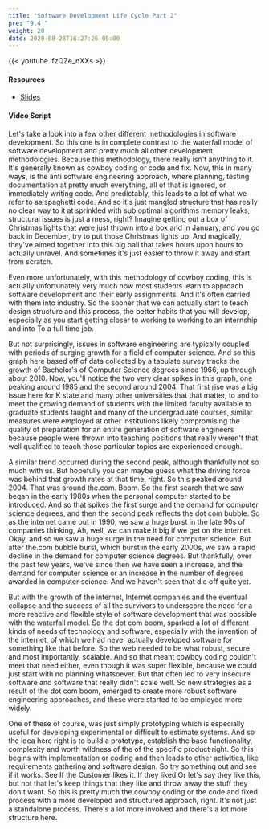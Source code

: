 ```yaml
---
title: "Software Development Life Cycle Part 2"
pre: "9.4 "
weight: 20
date: 2020-08-28T16:27:26-05:00
---
```


{{< youtube lfzQZe_nXXs >}}

#### Resources
* [Slides](slides/9-SoftwareEngineering.pdf)

#### Video Script

Let's take a look into a few other different methodologies in software development. So this one is in complete contrast to the waterfall model of software development and pretty much all other development methodologies. Because this methodology, there really isn't anything to it. It's generally known as cowboy coding or code and fix. Now, this in many ways, is the anti software engineering approach, where planning, testing documentation at pretty much everything, all of that is ignored, or immediately writing code. And predictably, this leads to a lot of what we refer to as spaghetti code. And so it's just mangled structure that has really no clear way to it at sprinkled with sub optimal algorithms memory leaks, structural issues is just a mess, right? Imagine getting out a box of Christmas lights that were just thrown into a box and in January, and you go back in December, try to put those Christmas lights up. And magically, they've aimed together into this big ball that takes hours upon hours to actually unravel. And sometimes it's just easier to throw it away and start from scratch. 

Even more unfortunately, with this methodology of cowboy coding, this is actually unfortunately very much how most students learn to approach software development and their early assignments. And it's often carried with them into industry. So the sooner that we can actually start to teach design structure and this process, the better habits that you will develop, especially as you start getting closer to working to working to an internship and into To a full time job. 

But not surprisingly, issues in software engineering are typically coupled with periods of surging growth for a field of computer science. And so this graph here based off of data collected by a tabulate survey tracks the growth of Bachelor's of Computer Science degrees since 1966, up through about 2010. Now, you'll notice the two very clear spikes in this graph, one peaking around 1985 and the second around 2004. That first rise was a big issue here for K state and many other universities that that matter, to and to meet the growing demand of students with the limited faculty available to graduate students taught and many of the undergraduate courses, similar measures were employed at other institutions likely compromising the quality of preparation for an entire generation of software engineers because people were thrown into teaching positions that really weren't that well qualified to teach those particular topics are experienced enough. 

A similar trend occurred during the second peak, although thankfully not so much with us. But hopefully you can maybe guess what the driving force was behind that growth rates at that time, right. So this peaked around 2004. That was around the.com. Boom. So the first search that we saw began in the early 1980s when the personal computer started to be introduced. And so that spikes the first surge and the demand for computer science degrees, and then the second peak reflects the dot com bubble. So as the internet came out in 1990, we saw a huge burst in the late 90s of companies thinking, Ah, well, we can make it big if we get on the internet. Okay, and so we saw a huge surge In the need for computer science. But after the.com bubble burst, which burst in the early 2000s, we saw a rapid decline in the demand for computer science degrees. But thankfully, over the past few years, we've since then we have seen a increase, and the demand for computer science or an increase in the number of degrees awarded in computer science. And we haven't seen that die off quite yet. 

But with the growth of the internet, Internet companies and the eventual collapse and the success of all the survivors to underscore the need for a more reactive and flexible style of software development that was possible with the waterfall model. So the dot com boom, sparked a lot of different kinds of needs of technology and software, especially with the invention of the internet, of which we had never actually developed software for something like that before. So the web needed to be what robust, secure and most importantly, scalable. And so that meant cowboy coding couldn't meet that need either, even though it was super flexible, because we could just start with no planning whatsoever. But that often led to very insecure software and software that really didn't scale well. So new strategies as a result of the dot com boom, emerged to create more robust software engineering approaches, and these were started to be employed more widely. 

One of these of course, was just simply prototyping which is especially useful for developing experimental or difficult to estimate systems. And so the idea here right is to build a prototype, establish the base functionality, complexity and worth wildness of the of the specific product right. So this begins with implementation or coding and then leads to other activities, like requirements gathering and software design. So try something out and see if it works. See If the Customer likes it. If they liked Or let's say they like this, but not that let's keep things that they like and throw away the stuff they don't want. So this is pretty much the cowboy coding or the code and fixed process with a more developed and structured approach, right. It's not just a standalone process. There's a lot more involved and there's a lot more structure here. 

